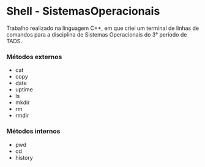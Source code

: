 # Shell - SistemasOperacionais
Trabalho realizado na linguagem C++, em que criei um terminal de linhas de comandos para a disciplina de Sistemas Operacionais do 3° período de TADS.
### Métodos externos
- cat
- copy
- date
- uptime
- ls
- mkdir
- rm
- rmdir
### Métodos internos
- pwd
- cd
- history
